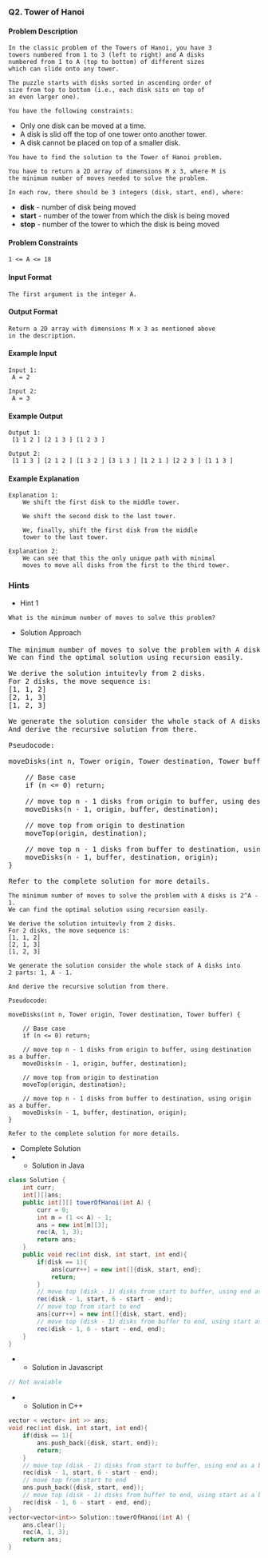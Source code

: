 ### Q2. Tower of Hanoi
#### Problem Description
```text
In the classic problem of the Towers of Hanoi, you have 3 
towers numbered from 1 to 3 (left to right) and A disks 
numbered from 1 to A (top to bottom) of different sizes 
which can slide onto any tower.

The puzzle starts with disks sorted in ascending order of 
size from top to bottom (i.e., each disk sits on top of 
an even larger one).

You have the following constraints:
```

<ul>
<li>Only one disk can be moved at a time.</li>
<li>A disk is slid off the top of one tower onto another tower.</li>
<li>A disk cannot be placed on top of a smaller disk.</li>
</ul>

```text
You have to find the solution to the Tower of Hanoi problem.

You have to return a 2D array of dimensions M x 3, where M is 
the minimum number of moves needed to solve the problem.

In each row, there should be 3 integers (disk, start, end), where:
```

<ul>
<li><strong>disk</strong> - number of disk being moved</li>
<li><strong>start</strong> - number of the tower from which the 
    disk is being moved
</li>
<li><strong>stop</strong> - number of the tower to which the
    disk is being moved
</li>
</ul>

#### Problem Constraints
```text
1 <= A <= 18
```
#### Input Format
```text
The first argument is the integer A.
```
#### Output Format
```text
Return a 2D array with dimensions M x 3 as mentioned above 
in the description.
```
#### Example Input
```text
Input 1:
 A = 2

Input 2:
 A = 3
```
#### Example Output
```text
Output 1:
 [1 1 2 ] [2 1 3 ] [1 2 3 ]

Output 2:
 [1 1 3 ] [2 1 2 ] [1 3 2 ] [3 1 3 ] [1 2 1 ] [2 2 3 ] [1 1 3 ] 
```
#### Example Explanation
```text
Explanation 1:
    We shift the first disk to the middle tower.
    
    We shift the second disk to the last tower.
    
    We, finally, shift the first disk from the middle 
    tower to the last tower.

Explanation 2:
    We can see that this the only unique path with minimal 
    moves to move all disks from the first to the third tower.
```
### Hints
* Hint 1
```text
What is the minimum number of moves to solve this problem?
```
* Solution Approach

<pre>The minimum number of moves to solve the problem with A disks is <strong>2<sup>A</sup> - 1</strong>.
We can find the optimal solution using recursion easily.

We derive the solution intuitevly from 2 disks.
For 2 disks, the move sequence is:
[1, 1, 2]
[2, 1, 3]
[1, 2, 3]

We generate the solution consider the whole stack of A disks into 2 parts: 1, A - 1.
And derive the recursive solution from there.

Pseudocode:

moveDisks(int n, Tower origin, Tower destination, Tower buffer) {

    // Base case
    if (n &lt;= 0) return;

    // move top n - 1 disks from origin to buffer, using destination as a buffer.
    moveDisks(n - 1, origin, buffer, destination);

    // move top from origin to destination
    moveTop(origin, destination);

    // move top n - 1 disks from buffer to destination, using origin as a buffer.
    moveDisks(n - 1, buffer, destination, origin);
}

Refer to the complete solution for more details.
</pre>

```text
The minimum number of moves to solve the problem with A disks is 2^A - 1.
We can find the optimal solution using recursion easily.

We derive the solution intuitevly from 2 disks.
For 2 disks, the move sequence is:
[1, 1, 2]
[2, 1, 3]
[1, 2, 3]

We generate the solution consider the whole stack of A disks into
2 parts: 1, A - 1.

And derive the recursive solution from there.

Pseudocode:

moveDisks(int n, Tower origin, Tower destination, Tower buffer) {

    // Base case
    if (n <= 0) return;

    // move top n - 1 disks from origin to buffer, using destination as a buffer.
    moveDisks(n - 1, origin, buffer, destination);

    // move top from origin to destination
    moveTop(origin, destination);

    // move top n - 1 disks from buffer to destination, using origin as a buffer.
    moveDisks(n - 1, buffer, destination, origin);
}

Refer to the complete solution for more details.
```
* Complete Solution
* * Solution in Java
```java
class Solution {
    int curr;
    int[][]ans;
    public int[][] towerOfHanoi(int A) {
        curr = 0;
        int m = (1 << A) - 1;
        ans = new int[m][3];
        rec(A, 1, 3);
        return ans;
    }  
    public void rec(int disk, int start, int end){
        if(disk == 1){
            ans[curr++] = new int[]{disk, start, end};
            return;
        }
        // move top (disk - 1) disks from start to buffer, using end as a buffer
        rec(disk - 1, start, 6 - start - end);
        // move top from start to end
        ans[curr++] = new int[]{disk, start, end};
        // move top (disk - 1) disks from buffer to end, using start as a buffer
        rec(disk - 1, 6 - start - end, end);
    }
}
```
* * Solution in Javascript
```javascript
// Not avaiable 
```
* * Solution in C++
```cpp
vector < vector< int >> ans;
void rec(int disk, int start, int end){
    if(disk == 1){
        ans.push_back({disk, start, end});
        return;
    }
    // move top (disk - 1) disks from start to buffer, using end as a buffer
    rec(disk - 1, start, 6 - start - end);
    // move top from start to end
    ans.push_back({disk, start, end});
    // move top (disk - 1) disks from buffer to end, using start as a buffer
    rec(disk - 1, 6 - start - end, end);
}
vector<vector<int>> Solution::towerOfHanoi(int A) {
    ans.clear();
    rec(A, 1, 3);
    return ans;
}
```

